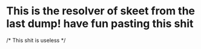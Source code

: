 # This is the resolver of skeet from the last dump!   have fun pasting this shit 
/* This shit is useless	*/
